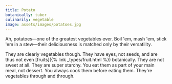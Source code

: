 ```yaml
---
title: Potato
botanically: tuber
culinarily: vegetable
image: assets/images/potatoes.jpg
---
```

Ah, potatoes—one of the greatest vegetables ever. Boil 'em, mash 'em, stick 'em in a stew—their deliciousness is matched only by their versatility.

They are clearly vegetables though. They have eyes, not seeds, and are thus not even [fruits]({% link _types/fruit.html %}) botanically. They are not sweet at all. They are super starchy. You eat them as part of your main meal, not dessert. You always cook them before eating them. They're vegetables through and through.